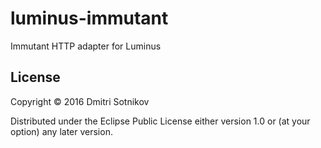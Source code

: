 # luminus-immutant

Immutant HTTP adapter for Luminus

## License

Copyright © 2016 Dmitri Sotnikov

Distributed under the Eclipse Public License either version 1.0 or (at
your option) any later version.

